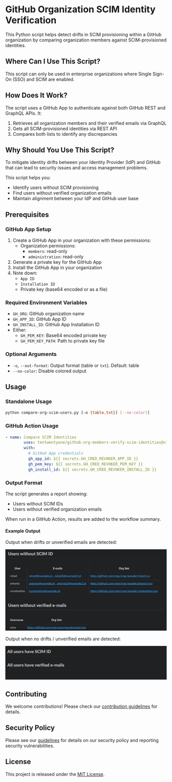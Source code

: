 # GitHub Organization SCIM Identity Verification

This Python script helps detect drifts in SCIM provisioning within a GitHub organization by comparing organization members against SCIM-provisioned identities.

## Where Can I Use This Script?

This script can only be used in enterprise organizations where Single Sign-On (SSO) and SCIM are enabled.

## How Does It Work?

The script uses a GitHub App to authenticate against both GitHub REST and GraphQL APIs. It:

1. Retrieves all organization members and their verified emails via GraphQL
2. Gets all SCIM-provisioned identities via REST API
3. Compares both lists to identify any discrepancies

## Why Should You Use This Script?

To mitigate identity drifts between your Identity Provider (IdP) and GitHub that can lead to security issues and access management problems.

This script helps you:

- Identify users without SCIM provisioning
- Find users without verified organization emails
- Maintain alignment between your IdP and GitHub user base

## Prerequisites

### GitHub App Setup

1. Create a GitHub App in your organization with these permissions:
   - Organization permissions:
     - `members`: read-only
     - `administration`: read-only
2. Generate a private key for the GitHub App
3. Install the GitHub App in your organization
4. Note down:
   - `App ID`
   - `Installation ID`
   - Private key (base64 encoded or as a file)

### Required Environment Variables

- `GH_ORG`: GitHub organization name
- `GH_APP_ID`: GitHub App ID
- `GH_INSTALL_ID`: GitHub App Installation ID
- Either:
  - `GH_PEM_KEY`: Base64 encoded private key
  - `GH_PEM_KEY_PATH`: Path to private key file

### Optional Arguments

- `-o`, `--out-format`: Output format (table or `txt`). Default: table
- `--no-color`: Disable colored output

## Usage

### Standalone Usage

```sh
python compare-org-scim-users.py [-o {table,txt}] [--no-color]]
```

### GitHub Action Usage

```yaml
- name: Compare SCIM Identities
        uses: tentwentyone/github-org-members-verify-scim-identities@v1
        with:
          # GitHub App credentials
          gh_app_id: ${{ secrets.GH_CRED_REVOKER_APP_ID }}
          gh_pem_key: ${{ secrets.GH_CRED_REVOKER_PEM_KEY }}
          gh_install_id: ${{ secrets.GH_CRED_REVOKER_INSTALL_ID }}
```

### Output Format

The script generates a report showing:

- Users without SCIM IDs
- Users without verified organization emails

When run in a GitHub Action, results are added to the workflow summary.

#### Example Output

Output when drifts or unverified emails are detected:

![image](assets/images/example_output.png)

Output when no drifts / unverified emails are detected:

![image2](assets/images/example_output2.png)

## Contributing

We welcome contributions! Please check our [contribution guidelines](CONTRIBUTING.md) for details.

## Security Policy

Please see our [guidelines](SECURITY.md) for details on our security policy and reporting security vulnerabilities.

## License

This project is released under the [MIT License](LICENSE).
